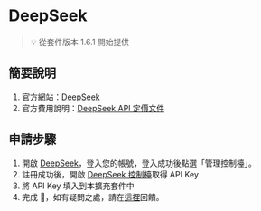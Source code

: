 # DeepSeek

> 💡 從套件版本 1.6.1 開始提供

## 簡要說明

1. 官方網站：[DeepSeek](https://deepseek.com/)
2. 官方費用說明：[DeepSeek API 定價文件](https://platform.deepseek.com/api-docs/pricing)

## 申請步驟

1. 開啟 [DeepSeek](https://deepseek.com/)，登入您的帳號，登入成功後點選「管理控制檯」。
2. 註冊成功後，開啟 [DeepSeek 控制檯](https://platform.deepseek.com/api_keys)取得 API Key
3. 將 API Key 填入到本擴充套件中
4. 完成 🎉，如有疑問之處，請在[這裡](https://github.com/immersive-translate/immersive-translate/issues/137)回饋。
